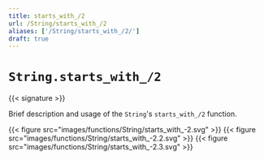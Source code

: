 ```yaml
---
title: starts_with_/2
url: /String/starts_with_/2
aliases: ['/String/starts_with_/2/']
draft: true
---
```


# `String.starts_with_/2`

{{< signature >}}

Brief description and usage of the `String`'s `starts_with_/2` function.

{{< figure src="images/functions/String/starts_with_-2.svg" >}}
{{< figure src="images/functions/String/starts_with_-2.2.svg" >}}
{{< figure src="images/functions/String/starts_with_-2.3.svg" >}}
